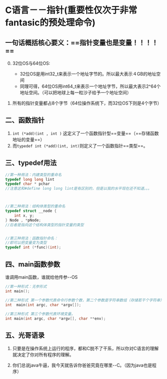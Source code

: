 # C语言－－指针(重要性仅次于非常fantasic的预处理命令)

## 一句话概括核心要义：==指针变量也是变量！！！！==

0. 32位OS与64位OS:
   + 32位OS是用int32_t来表示一个地址字节的。所以最大表示４GB的地址空间
   + 同理可得，64位OS用int64_t来表示一个地址字节，所以最大表示2^64个地址空间。（可以把地球上每一粒沙子给予一个地址空间）

1. 所有的指针变量都占8个字节（64位操作系统下，而32位OS下则是4个字节）

## 二、函数指针

1. `int (*add)(int , int )`  这定义了一个函数指针型==变量==（==存储函数地址的变量==）
2. 而`typedef int (*add)(int, int)`则定义了一个函数指针==类型==。

## 三、typedef用法

```C
//第一种用法：内建类型的重命名
typedef long long lint
typedef char * pchar
//注意这和#define long long lint是有区别的，但是以我的水平现在还不知道。。。



//第二种用法：结构体类型的重命名
typedef struct __node {
	int x, y;
} Node , *pNode;
//后者是指向这个结构体类型的指针变量的类型


//第三种用法：函数指针命名：
//即可以把变量变为类型
typedef int (*func)(int);
```





## 四、main函数参数

谁调用main函数，谁就给他传参--OS

```c
//第一种形式：无参形式
int main();

//第二种形式 第一个参数代表命令行参数个数，第二个参数是字符串数组（存储若干个字符串），字符串数组的每一位就是一个命令行参数
int  main(int argc, char *argv[]);
    
//第三种形式 第三个参数代表环境变量。
int main(int argc, char *argv[], char **env);
```





## 五、光哥语录

1. 只要是在操作系统上运行的程序，都和C脱不了干系，所以你对C语言的理解就决定了你对所有程序的理解。

2. 你们总说java牛逼，我今天就告诉你爸爸究竟在哪里--C。（因为java也是程序）

